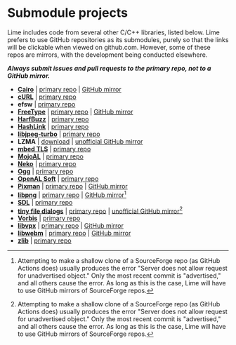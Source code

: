 # Submodule projects
Lime includes code from several other C/C++ libraries, listed below. Lime prefers to use GitHub repositories as its submodules, purely so that the links will be clickable when viewed on github.com. However, some of these repos are mirrors, with the development being conducted elsewhere.

**_Always submit issues and pull requests to the primary repo, not to a GitHub mirror._**

- [**Cairo**](https://www.cairographics.org/) | [primary repo](https://gitlab.freedesktop.org/cairo/cairo) | [GitHub mirror](https://github.com/freedesktop/cairo)
- [**cURL**](https://curl.se/) | [primary repo](https://github.com/curl/curl)
- **efsw** | [primary repo](https://github.com/SpartanJ/efsw)
- [**FreeType**](https://freetype.org/) | [primary repo](https://gitlab.freedesktop.org/freetype/freetype) | [GitHub mirror](https://github.com/freetype/freetype)
- [**HarfBuzz**](https://harfbuzz.github.io/) | [primary repo](https://github.com/harfbuzz/harfbuzz)
- [**HashLink**](https://hashlink.haxe.org/) | [primary repo](https://github.com/HaxeFoundation/hashlink)
- [**libjpeg-turbo**](https://www.libjpeg-turbo.org/) | [primary repo](https://github.com/libjpeg-turbo/libjpeg-turbo)
- **LZMA** | [download](https://www.7-zip.org/sdk.html) | [unofficial GitHub mirror](https://github.com/openfl/liblzma)
- [**mbed TLS**](https://tls.mbed.org/) | [primary repo](https://github.com/Mbed-TLS/mbedtls)
- [**MojoAL**](https://icculus.org/mojoAL/) | [primary repo](https://github.com/icculus/mojoAL/)
- [**Neko**](https://nekovm.org/) | [primary repo](https://github.com/HaxeFoundation/neko)
- [**Ogg**](https://www.xiph.org/ogg/) | [primary repo](https://github.com/xiph/ogg)
- [**OpenAL Soft**](https://openal-soft.org/) | [primary repo](https://github.com/kcat/openal-soft)
- [**Pixman**](http://pixman.org/) | [primary repo](https://gitlab.freedesktop.org/pixman/pixman) | [GitHub mirror](https://github.com/freedesktop/pixman)
- [**libpng**](http://www.libpng.org/pub/png/libpng.html) | [primary repo](https://sourceforge.net/p/libpng/code) | [GitHub mirror](https://github.com/glennrp/libpng)[^1]
- [**SDL**](https://www.libsdl.org/) | [primary repo](https://github.com/libsdl-org/SDL)
- [**tiny file dialogs**](https://sourceforge.net/projects/tinyfiledialogs/) | [primary repo](https://sourceforge.net/p/tinyfiledialogs/code) | [unofficial GitHub mirror](https://github.com/openfl/libtinyfiledialogs)[^1]
- [**Vorbis**](https://www.xiph.org/vorbis/) | [primary repo](https://github.com/xiph/vorbis)
- [**libvpx**](https://www.webmproject.org/tools/) | [primary repo](https://chromium.googlesource.com/webm/libvpx/) | [GitHub mirror](https://github.com/webmproject/libvpx/)
- [**libwebm**](https://www.webmproject.org/about/) | [primary repo](https://chromium.googlesource.com/webm/libwebm) | [GitHub mirror](https://github.com/webmproject/libwebm)
- [**zlib**](https://zlib.net/) | [primary repo](https://github.com/madler/zlib)

[^1]: Attempting to make a shallow clone of a SourceForge repo (as GitHub Actions does) usually produces the error "Server does not allow request for unadvertised object." Only the most recent commit is "advertised," and all others cause the error. As long as this is the case, Lime will have to use GitHub mirrors of SourceForge repos.
